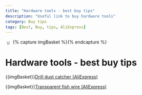 ```yaml
---
title: "Hardware tools - best buy tips"
description: "Useful link to buy hardware tools"
category: Buy tips
tags: [Best, Buy, tips, AliExpress]
---
```

{% capture imgBasket %}<img src="images/basket.png" alt="" style="margin-right:5px;margin-top:4px;padding-right:2px;float:left"/>{% endcapture %}

# Hardware tools - best buy tips

{{imgBasket}}<a href="https://s.click.aliexpress.com/e/_DlCi1oF" target="_blank">Drill dust catcher (AliExpress)</a>

{{imgBasket}}<a href="https://s.click.aliexpress.com/e/_DFnHRo3" target="_blank">Transparent fish wire (AliExpress)</a>

